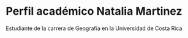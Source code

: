 # Perfil académico Natalia Martinez
Estudiante de la carrera de Geografía en la Universidad de Costa Rica
